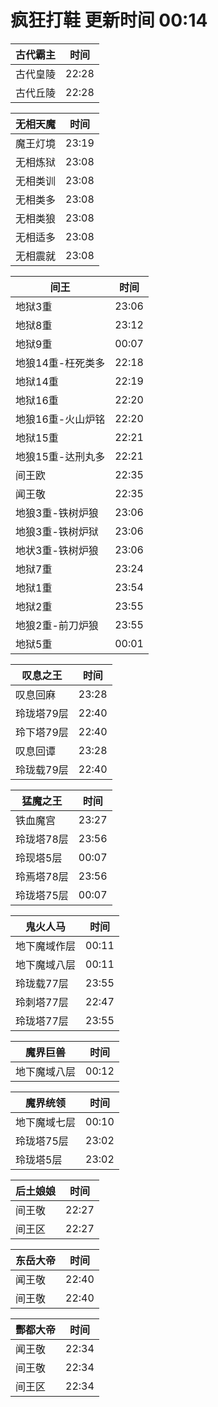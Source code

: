 # 疯狂打鞋 更新时间 00:14

| 古代霸主   | 时间    |
|--------|-------|
| 古代皇陵 | 22:28 |
| 古代丘陵 | 22:28 |

| 无相天魔   | 时间    |
|--------|-------|
| 魔王灯境 | 23:19 |
| 无相炼狱 | 23:08 |
| 无相类训 | 23:08 |
| 无相类多 | 23:08 |
| 无相类狼 | 23:08 |
| 无相适多 | 23:08 |
| 无相震就 | 23:08 |

| 间王   | 时间    |
|--------|-------|
| 地狱3重 | 23:06 |
| 地狱8重 | 23:12 |
| 地狱9重 | 00:07 |
| 地狼14重-枉死类多 | 22:18 |
| 地狱14重 | 22:19 |
| 地狱16重 | 22:20 |
| 地狼16重-火山炉铭 | 22:20 |
| 地狱15重 | 22:21 |
| 地狼15重-达刑丸多 | 22:21 |
| 间王欧 | 22:35 |
| 闻王敬 | 22:35 |
| 地狼3重-铁树炉狼 | 23:06 |
| 地狼3重-铁树炉狱 | 23:06 |
| 地状3重-铁树炉狼 | 23:06 |
| 地狱7重 | 23:24 |
| 地狱1重 | 23:54 |
| 地狱2重 | 23:55 |
| 地狼2重-前刀炉狼 | 23:55 |
| 地狱5重 | 00:01 |

| 叹息之王   | 时间    |
|--------|-------|
| 叹息回麻 | 23:28 |
| 玲珑塔79层 | 22:40 |
| 玲下塔79层 | 22:40 |
| 叹息回谭 | 23:28 |
| 玲珑载79层 | 22:40 |

| 猛魔之王   | 时间    |
|--------|-------|
| 铁血魔宫 | 23:27 |
| 玲珑塔78层 | 23:56 |
| 玲现塔5层 | 00:07 |
| 玲焉塔78层 | 23:56 |
| 玲珑塔75层 | 00:07 |

| 鬼火人马   | 时间    |
|--------|-------|
| 地下魔域作层 | 00:11 |
| 地下魔域八层 | 00:11 |
| 玲珑载77层 | 23:55 |
| 玲刺塔77层 | 22:47 |
| 玲珑塔77层 | 23:55 |

| 魔界巨兽   | 时间    |
|--------|-------|
| 地下魔域八层 | 00:12 |

| 魔界统领   | 时间    |
|--------|-------|
| 地下魔域七层 | 00:10 |
| 玲珑塔75层 | 23:02 |
| 玲珑塔5层 | 23:02 |

| 后土娘娘   | 时间    |
|--------|-------|
| 间王敬 | 22:27 |
| 间王区 | 22:27 |

| 东岳大帝   | 时间    |
|--------|-------|
| 闻王敬 | 22:40 |
| 间王敬 | 22:40 |

| 酆都大帝   | 时间    |
|--------|-------|
| 闻王敬 | 22:34 |
| 间王敬 | 22:34 |
| 间王区 | 22:34 |